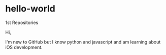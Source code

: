 # hello-world
1st Repositories

Hi,

I'm new to GitHub but I know python and javascript and am learning about iOS development.

